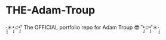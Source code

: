 # THE-Adam-Troup
·̩̩̥͙＊*•̩̩͙✩•̩̩͙*˚  The OFFICIAL portfolio repo for Adam Troup 😎  ˚*•̩̩͙✩•̩̩͙*˚＊·̩̩̥͙
